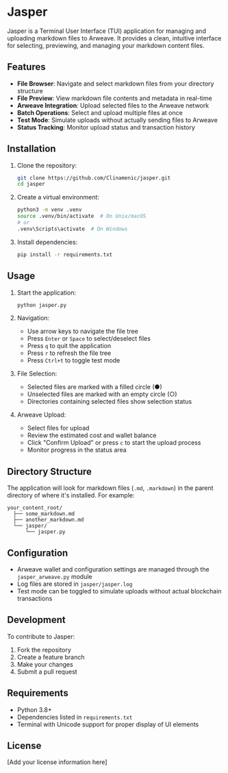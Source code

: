 # Jasper

Jasper is a Terminal User Interface (TUI) application for managing and uploading markdown files to Arweave. It provides a clean, intuitive interface for selecting, previewing, and managing your markdown content files.

## Features

- **File Browser**: Navigate and select markdown files from your directory structure
- **File Preview**: View markdown file contents and metadata in real-time
- **Arweave Integration**: Upload selected files to the Arweave network
- **Batch Operations**: Select and upload multiple files at once
- **Test Mode**: Simulate uploads without actually sending files to Arweave
- **Status Tracking**: Monitor upload status and transaction history

## Installation

1. Clone the repository:

   ```bash
   git clone https://github.com/Clinamenic/jasper.git
   cd jasper
   ```

2. Create a virtual environment:

   ```bash
   python3 -m venv .venv
   source .venv/bin/activate  # On Unix/macOS
   # or
   .venv\Scripts\activate  # On Windows
   ```

3. Install dependencies:
   ```bash
   pip install -r requirements.txt
   ```

## Usage

1. Start the application:

   ```bash
   python jasper.py
   ```

2. Navigation:

   - Use arrow keys to navigate the file tree
   - Press `Enter` or `Space` to select/deselect files
   - Press `q` to quit the application
   - Press `r` to refresh the file tree
   - Press `Ctrl+t` to toggle test mode

3. File Selection:

   - Selected files are marked with a filled circle (●)
   - Unselected files are marked with an empty circle (○)
   - Directories containing selected files show selection status

4. Arweave Upload:
   - Select files for upload
   - Review the estimated cost and wallet balance
   - Click "Confirm Upload" or press `c` to start the upload process
   - Monitor progress in the status area

## Directory Structure

The application will look for markdown files (`.md`, `.markdown`) in the parent directory of where it's installed. For example:

```
your_content_root/
  ├── some_markdown.md
  ├── another_markdown.md
  └── jasper/
      └── jasper.py
```

## Configuration

- Arweave wallet and configuration settings are managed through the `jasper_arweave.py` module
- Log files are stored in `jasper/jasper.log`
- Test mode can be toggled to simulate uploads without actual blockchain transactions

## Development

To contribute to Jasper:

1. Fork the repository
2. Create a feature branch
3. Make your changes
4. Submit a pull request

## Requirements

- Python 3.8+
- Dependencies listed in `requirements.txt`
- Terminal with Unicode support for proper display of UI elements

## License

[Add your license information here]
